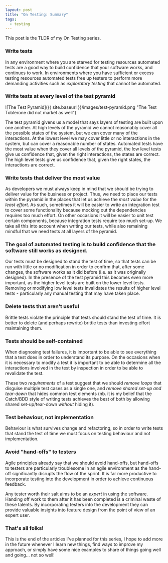 ```yaml
---
layout: post
title: "On Testing: Summary"
tags:
  - testing
---
```


This post is the TLDR of my On Testing series.

### Write tests

In any environment where you are starved for testing resources automated tests
are a good way to build confidence that your software works, and continues to
work. In environments where you have sufficient or excess testing resources
automated tests free up testers to perform more demanding activities such as
_exploratory testing_ that cannot be automated.

### Write tests at every level of the test pyramid

![The Test Pyramid]({{ site.baseurl }}/images/test-pyramid.png "The Test Toblerone did not market as well")

The test pyramid givens us a model that says layers of testing are built upon
one another. At high levels of the pyramid we cannot reasonably cover all the
possible states of the system, but we can cover many of the interactions. At the
lowest level we may cover little or no interactions in the system, but can
cover a reasonable number of states. Automated tests have the most value when
they cover all levels of the pyramid, the low level tests give us confidence
that, given the right interactions, the states are correct. The high level
tests give us confidence that, given the right states, the interactions are
correct.

### Write tests that deliver the most value

As developers we must always keep in mind that we should be trying to deliver
value for the business or project. Thus, we need to place our tests within the
pyramid in the places that let us achieve the _most value_ for the
_least effort_. As such, sometimes it will be easier to write an integration
test to cover some functionality because mocking out the dependencies requires
too much effort. On other occasions it will be easier to unit test certain
components, because integration tests require too much set-up. We take all
this into account when writing our tests, while also remaining mindful that we
need tests at all layers of the pyramid.

### The goal of automated testing is to build confidence that the software still works as designed.

Our tests must be designed to stand the test of time, so that tests can be run
with little or no modification in order to confirm that, after some changes,
the software works as it did before (i.e. as it was originally designed). In
the presence of the test pyramid this becomes even more important, as the
higher level tests are built on the lower level tests. Removing or modifying
low level tests invalidates the results of higher level tests - particularly any
manual testing that may have taken place.

### Delete tests that aren't useful

Brittle tests violate the principle that tests should stand the test of time. It
is better to delete (and perhaps rewrite) brittle tests than investing effort
maintaining them.

### Tests should be self-contained

When diagnosing test failures, it is important to be able to see everything that
a test does in order to understand its purpose. On the occasions when it is
necessary to modify a test it is important to be able to determine all the
interactions involved in the test by inspection in order to be able to
revalidate the test.

These two _requirements_ of a test suggest that we should _remove loops_ that
disguise multiple test cases as a single one, and _remove shared set-up and
tear-down_ that hides common test elements (nb. it is my belief that the
Catch/BDD style of writing tests achieves the best of both by allowing shared
set-up/tear-down _without_ hiding it).

### Test behaviour, not implementation

Behaviour is what survives change and refactoring, so in order to write tests
that stand the test of time we must focus on testing behaviour and not
implementation.

### Avoid "hand-offs" to testers

Agile principles already say that we should avoid hand-offs, but hand-offs to
testers are particularly troublesome in an agile environment as the hand-off
significantly disrupts the flow of the sprint. It is far more productive to
incorporate testing into the development in order to achieve continuous
feedback.

Any tester worth their salt aims to be an _expert_ in using the software.
Handing off work to them after it has been completed is a criminal waste of
these talents. By incorporating testers into the development they can provide
valuable insights into feature design from the point of view of an expert user.


### That's all folks!

This is the end of the articles I've planned for this series, I hope to add
more in the future whenever I learn new things, find ways to improve my approach,
or simply have some nice examples to share of things going well and going...
not so well!
